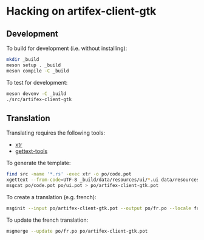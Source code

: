 # Hacking on artifex-client-gtk

## Development

To build for development (i.e. without installing):

```sh
mkdir _build
meson setup . _build
meson compile -C _build
```

To test for development:

```sh
meson devenv -C _build
./src/artifex-client-gtk
```

## Translation

Translating requires the following tools:

- [xtr](https://crates.io/crates/xtr)
- [gettext-tools](https://www.gnu.org/software/gettext/)

To generate the template:

```sh
find src -name '*.rs' -exec xtr -o po/code.pot
xgettext --from-code=UTF-8 _build/data/resources/ui/*.ui data/resources/ui/*.ui -o po/ui.pot
msgcat po/code.pot po/ui.pot > po/artifex-client-gtk.pot
```

To create a translation (e.g. french):

```sh
msginit --input po/artifex-client-gtk.pot --output po/fr.po --locale fr
```

To update the french translation:

```sh
msgmerge --update po/fr.po po/artifex-client-gtk.pot
```
